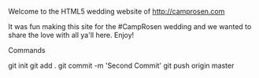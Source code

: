 Welcome to the HTML5 wedding website of http://camprosen.com

It was fun making this site for the #CampRosen wedding and we wanted to share the love with all ya'll here. Enjoy!

Commands

git init
git add .
git commit -m 'Second Commit'
git push origin master

